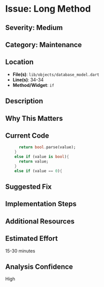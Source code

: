 # Issue: Long Method

## Severity: Medium

## Category: Maintenance

## Location
- **File(s)**: `lib/objects/database_model.dart`
- **Line(s)**: 34-34
- **Method/Widget**: `if`

## Description


## Why This Matters


## Current Code
```dart
      return bool.parse(value);
    }
    else if (value is bool){
      return value;
    }
    else if (value == 0){
```

## Suggested Fix


## Implementation Steps


## Additional Resources


## Estimated Effort
15-30 minutes

## Analysis Confidence
High
